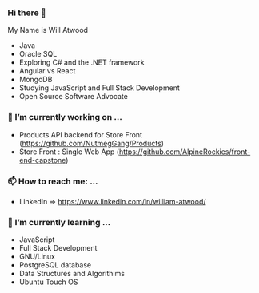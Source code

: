 ### Hi there 👋
My Name is Will Atwood 
- Java 
- Oracle SQL
- Exploring C# and the .NET framework
- Angular vs React
- MongoDB
- Studying JavaScript and Full Stack Development
- Open Source Software Advocate

### 🔭 I’m currently working on ...
- Products API backend for Store Front (https://github.com/NutmegGang/Products)
- Store Front : Single Web App (https://github.com/AlpineRockies/front-end-capstone)

### 📫 How to reach me: ...
* LinkedIn => https://www.linkedin.com/in/william-atwood/


### 🌱 I’m currently learning ...
- JavaScript
- Full Stack Development
- GNU/Linux
- PostgreSQL database
- Data Structures and Algorithims
- Ubuntu Touch OS




<!--
![alt text](https://lightwellinc.com/wp-content/uploads/2020/06/site-logo-el.svg)



**Acid-Override/Acid-Override** is a ✨ _special_ ✨ repository because its `README.md` (this file) appears on your GitHub profile.

Here are some ideas to get you started:

- 🔭 I’m currently working on ...
- 🌱 I’m currently learning ...
- 👯 I’m looking to collaborate on ...
- 🤔 I’m looking for help with ...
- 💬 Ask me about ...
- 📫 How to reach me: ...
- 😄 Pronouns: ...
- ⚡ Fun fact: ...
-->
